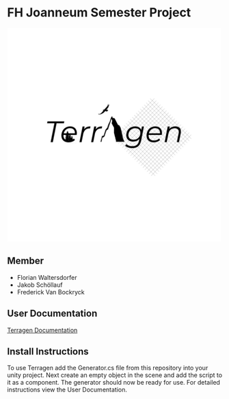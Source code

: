 # FH Joanneum Semester Project

<img src="https://github.com/rickstick-code/Terragen/blob/main/TemporaryLogo.png?raw=true" width="500" height="500">

## Member
- Florian Waltersdorfer
- Jakob Schöllauf
- Frederick Van Bockryck

## User Documentation
[Terragen Documentation](https://github.com/rickstick-code/Terragen/blob/main/User%20Documentation.pdf)

## Install Instructions
To use Terragen add the Generator.cs file from this repository into your unity project. Next create an empty object in the scene and add the script to it as a component. The generator should now be ready for use. For detailed instructions view the User Documentation.
